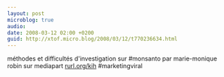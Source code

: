 ```yaml
---
layout: post
microblog: true
audio: 
date: 2008-03-12 02:00 +0200
guid: http://xtof.micro.blog/2008/03/12/t770236634.html
---
```

méthodes et difficultés d'investigation sur #monsanto par marie-monique robin sur mediapart [rurl.org/kih](http://rurl.org/kih)  #marketingviral
